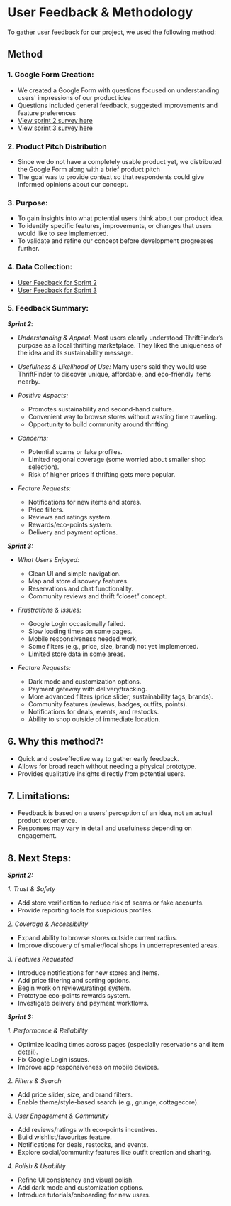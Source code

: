 # User Feedback & Methodology

To gather user feedback for our project, we used the following method:

## Method

### 1. Google Form Creation:

- We created a Google Form with questions focused on understanding users' impressions of our product idea
- Questions included general feedback, suggested improvements and feature preferences
- [View sprint 2 survey here](https://docs.google.com/forms/d/e/1FAIpQLSf0ihPCr1UGzcnIMiT2nzkEq5zqt0ezSRXEbI9rU2Ff0Ksefg/viewform)
- [View sprint 3 survey here](https://docs.google.com/forms/d/e/1FAIpQLSf_g6OuiSoine9kckVr94vn-e8f0Pdth0drJ_0fGaDo6Z694A/viewform?fbzx=-1017252036218515497
)

### 2. Product Pitch Distribution

- Since we do not have a completely usable product yet, we distributed the Google Form along with a brief product pitch
- The goal was to provide context so that respondents could give informed opinions about our concept.

### 3. Purpose:

- To gain insights into what potential users think about our product idea.
- To identify specific features, improvements, or changes that users would like to see implemented.
- To validate and refine our concept before development progresses further.

### 4. Data Collection:
- [User Feedback for Sprint 2](/pdf/tf.pdf)
- [User Feedback for Sprint 3](https://docs.google.com/spreadsheets/d/1nDlbpmBOeZT33PT88asfGHM5nBSil1oHtlEXkTxSEwU/edit?gid=860310904#gid=860310904)

### 5. Feedback Summary:

**_Sprint 2_**:
- _Understanding & Appeal:_
  Most users clearly understood ThriftFinder’s purpose as a local thrifting marketplace. They liked the uniqueness of the idea and its sustainability message. 

- _Usefulness & Likelihood of Use:_
  Many users said they would use ThriftFinder to discover unique, affordable, and eco-friendly items nearby. 

- _Positive Aspects:_
  - Promotes sustainability and second-hand culture. 
  - Convenient way to browse stores without wasting time traveling. 
  - Opportunity to build community around thrifting. 

- _Concerns:_
  - Potential scams or fake profiles. 
  - Limited regional coverage (some worried about smaller shop selection). 
  - Risk of higher prices if thrifting gets more popular. 

- _Feature Requests:_ 
  - Notifications for new items and stores. 
  - Price filters. 
  - Reviews and ratings system. 
  - Rewards/eco-points system. 
  - Delivery and payment options. 

**_Sprint 3:_**

- _What Users Enjoyed:_
  - Clean UI and simple navigation. 
  - Map and store discovery features. 
  - Reservations and chat functionality. 
  - Community reviews and thrift “closet” concept. 

- _Frustrations & Issues:_ 
  - Google Login occasionally failed. 
  - Slow loading times on some pages. 
  - Mobile responsiveness needed work. 
  - Some filters (e.g., price, size, brand) not yet implemented. 
  - Limited store data in some areas. 

- _Feature Requests:_ 
  - Dark mode and customization options. 
  - Payment gateway with delivery/tracking. 
  - More advanced filters (price slider, sustainability tags, brands). 
  - Community features (reviews, badges, outfits, points). 
  - Notifications for deals, events, and restocks. 
  - Ability to shop outside of immediate location.
 
## 6. Why this method?:

- Quick and cost-effective way to gather early feedback.
- Allows for broad reach without needing a physical prototype.
- Provides qualitative insights directly from potential users.

## 7. Limitations:

- Feedback is based on a users’ perception of an idea, not an actual product experience.
- Responses may vary in detail and usefulness depending on engagement.

## 8. Next Steps:

**_Sprint 2:_**

_1. Trust & Safety_
   - Add store verification to reduce risk of scams or fake accounts. 
   - Provide reporting tools for suspicious profiles. 

_2. Coverage & Accessibility_ 
   - Expand ability to browse stores outside current radius. 
   - Improve discovery of smaller/local shops in underrepresented areas. 

_3. Features Requested_ 
   - Introduce notifications for new stores and items. 
   - Add price filtering and sorting options. 
   - Begin work on reviews/ratings system. 
   - Prototype eco-points rewards system. 
   - Investigate delivery and payment workflows.

**_Sprint 3:_**

_1. Performance & Reliability_ 
   - Optimize loading times across pages (especially reservations and item detail). 
   - Fix Google Login issues. 
   - Improve app responsiveness on mobile devices. 

_2. Filters & Search_
   - Add price slider, size, and brand filters. 
   - Enable theme/style-based search (e.g., grunge, cottagecore). 

_3. User Engagement & Community_
   - Add reviews/ratings with eco-points incentives. 
   - Build wishlist/favourites feature. 
   - Notifications for deals, restocks, and events. 
   - Explore social/community features like outfit creation and sharing. 

_4. Polish & Usability_ 
   - Refine UI consistency and visual polish. 
   - Add dark mode and customization options. 
   - Introduce tutorials/onboarding for new users. 
